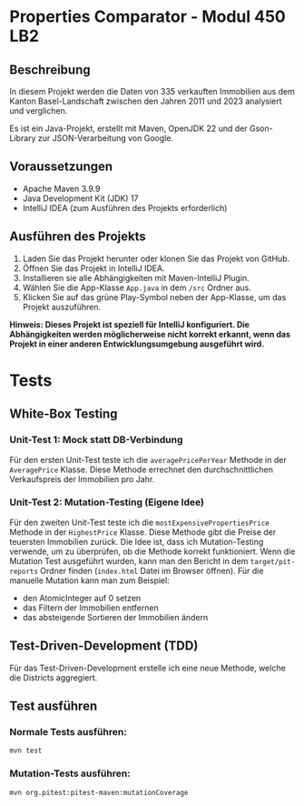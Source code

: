 # Properties Comparator - Modul 450 LB2

## Beschreibung

In diesem Projekt werden die Daten von 335 verkauften Immobilien aus dem Kanton Basel-Landschaft zwischen den Jahren 2011 und 2023 analysiert und
verglichen.

Es ist ein Java-Projekt, erstellt mit Maven, OpenJDK 22 und der Gson-Library zur JSON-Verarbeitung von Google.

## Voraussetzungen

* Apache Maven 3.9.9
* Java Development Kit (JDK) 17
* IntelliJ IDEA (zum Ausführen des Projekts erforderlich)

## Ausführen des Projekts

1. Laden Sie das Projekt herunter oder klonen Sie das Projekt von GitHub.
2. Öffnen Sie das Projekt in IntelliJ IDEA.
3. Installieren sie alle Abhängigkeiten mit Maven-IntelliJ Plugin.
4. Wählen Sie die App-Klasse `App.java` in dem `/src` Ordner aus.
5. Klicken Sie auf das grüne Play-Symbol neben der App-Klasse, um das Projekt auszuführen.

**Hinweis: Dieses Projekt ist speziell für IntelliJ konfiguriert. Die Abhängigkeiten werden möglicherweise nicht korrekt erkannt, wenn das Projekt in
einer anderen Entwicklungsumgebung ausgeführt wird.**

# Tests

## White-Box Testing

### Unit-Test 1: Mock statt DB-Verbindung

Für den ersten Unit-Test teste ich die `averagePricePerYear` Methode in der `AveragePrice` Klasse.
Diese Methode errechnet den durchschnittlichen Verkaufspreis der Immobilien pro Jahr.

### Unit-Test 2: Mutation-Testing (Eigene Idee)

Für den zweiten Unit-Test teste ich die `mostExpensivePropertiesPrice` Methode in der `HighestPrice` Klasse.
Diese Methode gibt die Preise der teuersten Immobilien zurück.
Die Idee ist, dass ich Mutation-Testing verwende, um zu überprüfen, ob die Methode korrekt funktioniert.
Wenn die Mutation Test ausgeführt wurden, kann man den Bericht in dem `target/pit-reports` Ordner finden (`index.html` Datei im Browser öffnen).
Für die manuelle Mutation kann man zum Beispiel:

- den AtomicInteger auf 0 setzen
- das Filtern der Immobilien entfernen
- das absteigende Sortieren der Immobilien ändern

## Test-Driven-Development (TDD)

Für das Test-Driven-Development erstelle ich eine neue Methode, welche die Districts aggregiert.

## Test ausführen

### Normale Tests ausführen:

```
mvn test
```

### Mutation-Tests ausführen:

```
mvn org.pitest:pitest-maven:mutationCoverage
```

